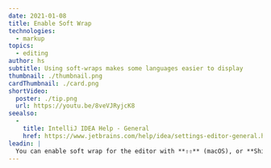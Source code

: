 ```yaml
---
date: 2021-01-08
title: Enable Soft Wrap
technologies:
  - markup
topics:
  - editing
author: hs
subtitle: Using soft-wraps makes some languages easier to display
thumbnail: ./thumbnail.png
cardThumbnail: ./card.png
shortVideo:
  poster: ./tip.png
  url: https://youtu.be/8veVJRyjcK8
seealso:
  - 
    title: IntelliJ IDEA Help - General
    href: https://www.jetbrains.com/help/idea/settings-editor-general.html
leadin: |
  You can enable soft wrap for the editor with **⇧⇧** (macOS), or **Shift+Shift* (Windows/Linux), for the Search Everywhere dialogue, and then typing in _soft wrap_. You can also go to Preferences/Settings > Editor > General to enable Soft Wraps for more file types by default.
---
```


